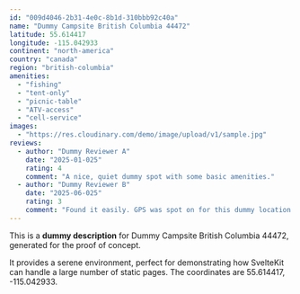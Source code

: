 ```yaml
---
id: "009d4046-2b31-4e0c-8b1d-310bbb92c40a"
name: "Dummy Campsite British Columbia 44472"
latitude: 55.614417
longitude: -115.042933
continent: "north-america"
country: "canada"
region: "british-columbia"
amenities:
  - "fishing"
  - "tent-only"
  - "picnic-table"
  - "ATV-access"
  - "cell-service"
images:
  - "https://res.cloudinary.com/demo/image/upload/v1/sample.jpg"
reviews:
  - author: "Dummy Reviewer A"
    date: "2025-01-025"
    rating: 4
    comment: "A nice, quiet dummy spot with some basic amenities."
  - author: "Dummy Reviewer B"
    date: "2025-06-025"
    rating: 3
    comment: "Found it easily. GPS was spot on for this dummy location."
---
```


This is a **dummy description** for Dummy Campsite British Columbia 44472, generated for the proof of concept.

It provides a serene environment, perfect for demonstrating how SvelteKit can handle a large number of static pages. The coordinates are 55.614417, -115.042933.
